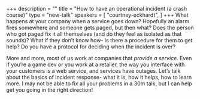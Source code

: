 +++
description = ""
title = "How to have an operational incident (a crash course)"
type = "new-talk"
speakers = [
        "courtney-eckhardt",
]
+++
What happens at your company when a service goes down? Hopefully an alarm fires somewhere and someone gets paged, but then what? Does the person who got paged fix it all themselves (and do they feel as isolated as that sounds)? What if they don’t know how- is there a procedure for them to get help? Do you have a protocol for deciding when the incident is over?

More and more, most of us work at companies that *provide a service*. Even if you’re a game dev or you work at a retailer, the way you interface with your customers is a web service, and services have outages. Let’s talk about the basics of incident response- what it is, how it helps, how to learn more. I may not be able to fix all your problems in a 30m talk, but I can help get you going in the right direction!